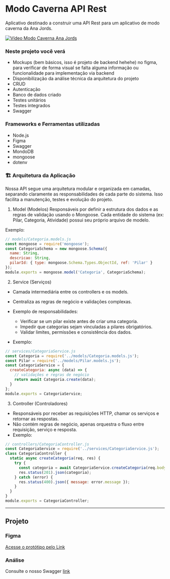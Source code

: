 # Modo Caverna API Rest

Aplicativo destinado a construir uma API Rest para um aplicativo de modo caverna da Ana Jords. 

[![Vídeo Modo Caverna Ana Jords](https://img.youtube.com/vi/0pVYcWLxUSM/0.jpg)](https://www.youtube.com/watch?v=0pVYcWLxUSM)


### Neste projeto você verá

- Mockups (bem básicos, isso é projeto de backend hehehe) no figma, para verificar de forma visual se falta alguma informação ou funcionalidade para implementação via backend
- Disponibilização da análise técnica da arquitetura do projeto
- CRUD
- Autenticação
- Banco de dados criado
- Testes unitários
- Testes integrados
- Swagger

### Frameworks e Ferramentas utilizadas

- Node.js
- Figma
- Swagger
- MondoDB
- mongoose
- dotenv

### 🏗️ Arquitetura da Aplicação

Nossa API segue uma arquitetura modular e organizada em camadas, separando claramente as responsabilidades de cada parte do sistema. Isso facilita a manutenção, testes e evolução do projeto.

1. Model (Modelos)
Responsáveis por definir a estrutura dos dados e as regras de validação usando o Mongoose.
Cada entidade do sistema (ex: Pilar, Categoria, Atividade) possui seu próprio arquivo de modelo.

Exemplo: 
```js
// models/Categoria.models.js
const mongoose = require('mongoose');
const CategoriaSchema = new mongoose.Schema({
  name: String,
  descricao: String,
  pilarId: { type: mongoose.Schema.Types.ObjectId, ref: 'Pilar' }
});
module.exports = mongoose.model('Categoria', CategoriaSchema);
```

2. Service (Serviços)

- Camada intermediária entre os controllers e os models.
- Centraliza as regras de negócio e validações complexas.
- Exemplo de responsabilidades:
    - Verificar se um pilar existe antes de criar uma categoria.
    - Impedir que categorias sejam vinculadas a pilares obrigatórios.
    - Validar limites, permissões e consistência dos dados.

- Exemplo: 
```js
// services/CategoriaService.js
const Categoria = require('../models/Categoria.models.js');
const Pilar = require('../models/Pilar.models.js');
const CategoriaService = {
  createCategoria: async (data) => {
    // validações e regras de negócio
    return await Categoria.create(data);
  }
};
module.exports = CategoriaService;
```

3. Controller (Controladores)

- Responsáveis por receber as requisições HTTP, chamar os serviços e retornar as respostas.
- Não contém regras de negócio, apenas orquestra o fluxo entre requisição, serviço e resposta.
- Exemplo:
```js
// controllers/CategoriaController.js
const CategoriaService = require('../services/CategoriaService.js');
class CategoriaController {
  static async createCategoria(req, res) {
    try {
      const categoria = await CategoriaService.createCategoria(req.body);
      res.status(201).json(categoria);
    } catch (error) {
      res.status(400).json({ message: error.message });
    }
  }
}
module.exports = CategoriaController;
```

--- 
## Projeto 

### Figma 

[Acesse o protótipo pelo Link](https://www.figma.com/design/hdGjqOlZ4q626yFr2fWwuJ/modo-caverna?node-id=0-1&t=clFVGGrKDN7vOCHS-1)

### Análise 

Consulte o nosso Swagger [link](http://localhost:3000/api-docs/#/)